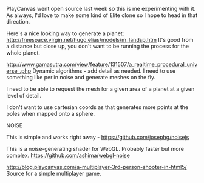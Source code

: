 PlayCanvas went open source last week so this is me experimenting with it. As always, I'd love to make some kind of Elite clone so I hope to head in that direction.



Here's a nice looking way to generate a planet:
http://freespace.virgin.net/hugo.elias/models/m_landsp.htm
It's good from a distance but close up, you don't want to be running the
process for the whole planet.

http://www.gamasutra.com/view/feature/131507/a_realtime_procedural_universe_.php
Dynamic algorithms - add detail as needed.
I need to use something like perlin noise and generate meshes on the fly.

I need to be able to request the mesh for a given area of a planet at a given
level of detail.

I don't want to use cartesian coords as that generates more points at the poles when mapped onto a sphere.




NOISE

This is simple and works right away -
https://github.com/josephg/noisejs

This is a noise-generating shader for WebGL. Probably faster but more complex.
https://github.com/ashima/webgl-noise





http://blog.playcanvas.com/a-multiplayer-3rd-person-shooter-in-html5/
Source for a simple multiplayer game.